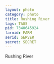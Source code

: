 ```yaml
---
layout: photo
category: photo
title: Rushing River
tags: TAGS
pid: 7340645924
farmid: FARM
serid: SERVER
secret: SECRET
---
```


Rushing River